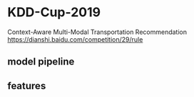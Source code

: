 # KDD-Cup-2019

Context-Aware Multi-Modal Transportation Recommendation  
https://dianshi.baidu.com/competition/29/rule

## model pipeline

## features
